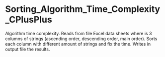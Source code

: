 # Sorting_Algorithm_Time_Complexity_CPlusPlus
Algorithm time complexity. Reads from file Excel data sheets where is 3 columns of strings (ascending order, descending order, main order).  Sorts each column with different amount of strings and fix the time. Writes in output file the results.
